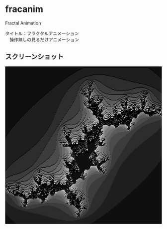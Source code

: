 # fracanim
Fractal Animation
  
タイトル：フラクタルアニメーション  
　操作無しの見るだけアニメーション  

## スクリーンショット
![SS](fracanim.png)
